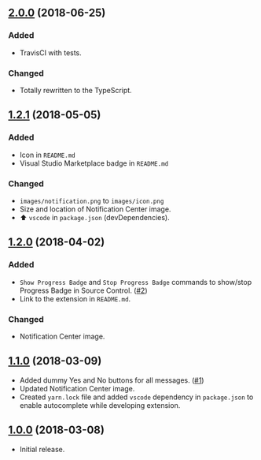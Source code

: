 ## [2.0.0](https://github.com/svipben/vscode-notification-tester/releases/tag/2.0.0) (2018-06-25)

### Added

- TravisCI with tests.

### Changed

- Totally rewritten to the TypeScript.

## [1.2.1](https://github.com/svipben/vscode-notification-tester/releases/tag/1.2.1) (2018-05-05)

### Added

- Icon in `README.md`
- Visual Studio Marketplace badge in `README.md`

### Changed

- `images/notification.png` to `images/icon.png`
- Size and location of Notification Center image.
- ⬆️ `vscode` in `package.json` (devDependencies).

## [1.2.0](https://github.com/svipben/vscode-notification-tester/releases/tag/1.2.0) (2018-04-02)

### Added

- `Show Progress Badge` and `Stop Progress Badge` commands to show/stop Progress Badge in Source Control. ([#2](https://github.com/svipben/vscode-notification-tester/issues/2))
- Link to the extension in `README.md`.

### Changed

- Notification Center image.

## [1.1.0](https://github.com/svipben/vscode-notification-tester/releases/tag/1.1.0) (2018-03-09)

- Added dummy Yes and No buttons for all messages. ([#1](https://github.com/svipben/vscode-notification-tester/issues/1))
- Updated Notification Center image.
- Created `yarn.lock` file and added `vscode` dependency in `package.json` to enable autocomplete while developing extension.

## [1.0.0](https://github.com/svipben/vscode-notification-tester/releases/tag/1.0.0) (2018-03-08)

- Initial release.
